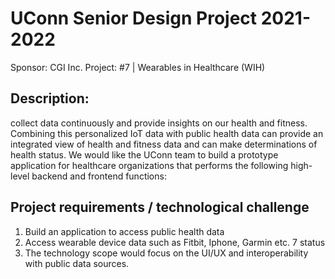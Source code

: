# UConn Senior Design Project 2021-2022

Sponsor: CGI Inc.
Project: #7 | Wearables in Healthcare (WIH)

## Description:
collect data continuously and provide insights on our health and fitness. Combining this personalized
IoT data with public health data can provide an integrated view of health and fitness data and
can make determinations of health status.
We would like the UConn team to build a prototype application for healthcare organizations that
performs the following high-level backend and frontend functions:

## Project requirements / technological challenge
1) Build an application to access public health data
2) Access wearable device data such as Fitbit, Iphone, Garmin etc.
7 status
3) The technology scope would focus on the UI/UX and interoperability with public data sources.
